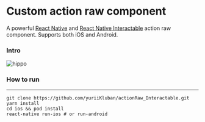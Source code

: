 # Custom action raw component

A powerful [React Native](https://reactnative.dev) and [React Native Interactable](https://github.com/wix/react-native-interactable) action raw component. Supports both iOS and Android.

### Intro
![hippo](https://media.giphy.com/media/MEj8t0r3euKXwt9Gfe/source.gif)

### How to run  
___

```
git clone https://github.com/yuriiKluban/actionRaw_Interactable.git
yarn install
cd ios && pod install
react-native run-ios # or run-android

```
